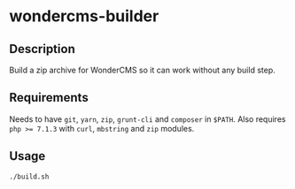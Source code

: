# wondercms-builder

## Description

Build a zip archive for WonderCMS so it can work without any build step.

## Requirements

Needs to have `git`, `yarn`, `zip`, `grunt-cli` and `composer` in `$PATH`.
Also requires `php >= 7.1.3` with `curl`, `mbstring` and `zip` modules.

## Usage

~~~bash
./build.sh
~~~
